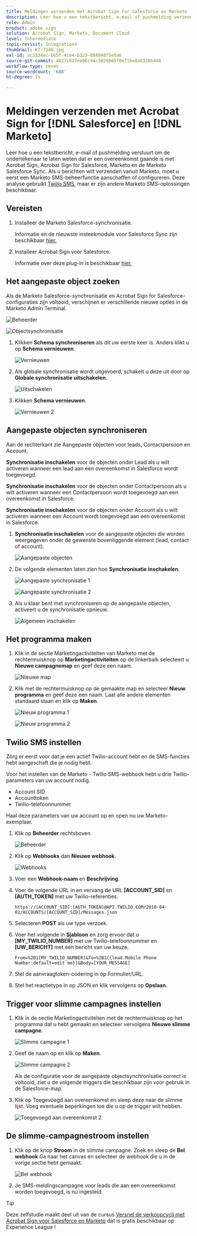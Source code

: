 ```yaml
---
title: Meldingen verzenden met Acrobat Sign for Salesforce en Marketo
description: Leer hoe u een tekstbericht, e-mail of pushmelding verzendt om de ondertekenaar te laten weten dat een overeenkomst onderweg is
role: Admin
product: adobe sign
solution: Acrobat Sign, Marketo, Document Cloud
level: Intermediate
topic-revisit: Integrations
thumbnail: KT-7248.jpg
exl-id: ac3334ec-b65f-4ce4-b323-884948f5e0a6
source-git-commit: 4827c827ee06c94c38290d5f0e716e8a8328bd48
workflow-type: tm+mt
source-wordcount: '688'
ht-degree: 1%

---
```


# Meldingen verzenden met Acrobat Sign for [!DNL Salesforce] en [!DNL Marketo]

Leer hoe u een tekstbericht, e-mail of pushmelding verstuurt om de ondertekenaar te laten weten dat er een overeenkomst gaande is met Acrobat Sign, Acrobat Sign for Salesforce, Marketo en de Marketo Salesforce Sync. Als u berichten wilt verzenden vanuit Marketo, moet u eerst een Marketo SMS-beheerfunctie aanschaffen of configureren. Deze analyse gebruikt [Twilio SMS](https://launchpoint.marketo.com/twilio/twilio-sms-for-marketo/), maar er zijn andere Marketo SMS-oplossingen beschikbaar.

## Vereisten

1. Installeer de Marketo Salesforce-synchronisatie.

   Informatie en de nieuwste insteekmodule voor Salesforce Sync zijn beschikbaar [hier.](https://experienceleague.adobe.com/docs/marketo/using/product-docs/crm-sync/salesforce-sync/understanding-the-salesforce-sync.html)

1. Installeer Acrobat Sign voor Salesforce.

   Informatie over deze plug-in is beschikbaar [hier.](https://helpx.adobe.com/ca/sign/using/salesforce-integration-installation-guide.html)

## Het aangepaste object zoeken

Als de Marketo Salesforce-synchronisatie en Acrobat Sign for Salesforce-configuraties zijn voltooid, verschijnen er verschillende nieuwe opties in de Marketo Admin Terminal.

![Beheerder](assets/adminTab.png)

![Objectsynchronisatie](assets/salesforceAdmin.png)

1. Klikken **Schema synchroniseren** als dit uw eerste keer is. Anders klikt u op **Schema vernieuwen**.

   ![Vernieuwen](assets/refreshSchema1.png)

1. Als globale synchronisatie wordt uitgevoerd, schakelt u deze uit door op **Globale synchronisatie uitschakelen**.

   ![Uitschakelen](assets/disableGlobal.png)

1. Klikken **Schema vernieuwen**.

   ![Vernieuwen 2](assets/refreshSchema2.png)

## Aangepaste objecten synchroniseren

Aan de rechterkant zie Aangepaste objecten voor leads, Contactpersoon en Account.

**Synchronisatie inschakelen** voor de objecten onder Lead als u wilt activeren wanneer een lead aan een overeenkomst in Salesforce wordt toegevoegd.

**Synchronisatie inschakelen** voor de objecten onder Contactpersoon als u wilt activeren wanneer een Contactpersoon wordt toegevoegd aan een overeenkomst in Salesforce.

**Synchronisatie inschakelen** voor de objecten onder Account als u wilt activeren wanneer een Account wordt toegevoegd aan een overeenkomst in Salesforce.

1. **Synchronisatie inschakelen** voor de aangepaste objecten die worden weergegeven onder de gewenste bovenliggende element (lead, contact of account).

   ![Aangepaste objecten](assets/customObjects.png)

1. De volgende elementen laten zien hoe **Synchronisatie inschakelen**.

   ![Aangepaste synchronisatie 1](assets/customObjectSync1.png)

   ![Aangepaste synchronisatie 2](assets/customObjectSync2.png)

1. Als u klaar bent met synchroniseren op de aangepaste objecten, activeert u de synchronisatie opnieuw.

   ![Algemeen inschakelen](assets/enableGlobal.png)

## Het programma maken

1. Klik in de sectie Marketingactiviteiten van Marketo met de rechtermuisknop op **Marketingactiviteiten** op de linkerbalk selecteert u **Nieuwe campagnemap** en geef deze een naam.

   ![Nieuwe map](assets/newFolder.png)

1. Klik met de rechtermuisknop op de gemaakte map en selecteer **Nieuw programma** en geef deze een naam. Laat alle andere elementen standaard staan en klik op **Maken**.

   ![Nieuw programma 1](assets/newProgram1.png)

   ![Nieuw programma 2](assets/newProgram2.png)

## Twilio SMS instellen

Zorg er eerst voor dat je een actief Twilio-account hebt en de SMS-functies hebt aangeschaft die je nodig hebt.

Voor het instellen van de Marketo - Twilio SMS-webhook hebt u drie Twilio-parameters van uw account nodig.

- Account SID
- Accounttoken
- Twilio-telefoonnummer

Haal deze parameters van uw account op en open nu uw Marketo-exemplaar.

1. Klik op **Beheerder** rechtsboven.

   ![Beheerder](assets/adminTab.png)

1. Klik op **Webhooks** dan **Nieuwe webhook**.

   ![Webhooks](assets/webhooks.png)

1. Voer een **Webhook-naam** en **Beschrijving**.

1. Voer de volgende URL in en vervang de URL **[ACCOUNT_SID]** en **[AUTH_TOKEN]** met uw Twilio-referenties.

   ```
   https://[ACCOUNT_SID]:[AUTH_TOKEN]@API.TWILIO.COM/2010-04-01/ACCOUNTS/[ACCOUNT_SID]/Messages.json
   ```

1. Selecteren **POST** als uw type verzoek.

1. Voer het volgende in **Sjabloon** en zorg ervoor dat u **[MY_TWILIO_NUMBER]** met uw Twilio-telefoonnummer en **[UW_BERICHT]** met een bericht van uw keuze.

   ```
   From=%2B1[MY_TWILIO_NUMBER]&To=%2B1{{lead.Mobile Phone Number:default=edit me}}&Body=[YOUR_MESSAGE]
   ```

1. Stel de aanvraagtoken-codering in op Formulier/URL.

1. Stel het reactietype in op JSON en klik vervolgens op **Opslaan**.

## Trigger voor slimme campagnes instellen

1. Klik in de sectie Marketingactiviteiten met de rechtermuisknop op het programma dat u hebt gemaakt en selecteer vervolgens **Nieuwe slimme campagne**.

   ![Slimme campagne 1](assets/smartCampaign1.png)

1. Geef de naam op en klik op **Maken**.

   ![Slimme campagne 2](assets/smartCampaign3.png)

   Als de configuratie voor de aangepaste objectsynchronisatie correct is voltooid, ziet u de volgende triggers die beschikbaar zijn voor gebruik in de Salesforce-map.

1. Klik op Toegevoegd aan overeenkomst en sleep deze naar de slimme lijst. Voeg eventuele beperkingen toe die u op de trigger wilt hebben.

   ![Toegevoegd aan overeenkomst 2](assets/addedToAgreement2.png)

## De slimme-campagnestroom instellen

1. Klik op de knop **Stroom** in de slimme campagne. Zoek en sleep de **Bel webhook** Ga naar het canvas en selecteer de webhook die u in de vorige sectie hebt gemaakt.

   ![Bel webhook](assets/callWebhook.png)

1. Je SMS-meldingscampagne voor leads die aan een overeenkomst worden toegevoegd, is nu ingesteld.

>[!TIP]
>
>Deze zelfstudie maakt deel uit van de cursus [Versnel de verkoopcycli met Acrobat Sign voor Salesforce en Marketo](https://experienceleague.adobe.com/?recommended=Sign-U-1-2021.1) dat is gratis beschikbaar op Experience League !